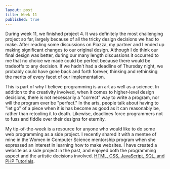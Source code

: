 ```yaml
---
layout: post
title: Week 11
published: true
---
```



During week 11, we finished project 4.  It was definitely the most challenging project so far, largely because of all the tricky design decisions we had to make.  After reading some discussions on Piazza, my partner and I ended up making significant changes to our original design.  Although I do think our final design was better, during our many length discussions it occurred to me that no choice we made could be perfect because there would be tradeoffs to any decision.  If we hadn't had a deadline of Thursday night, we probably could have gone back and forth forever, thinking and rethinking the merits of every facet of our implementation.

This is part of why I believe programming is an art as well as a science.  In addition to the creativity involved, when it comes to higher-level design decisions, there is not necessarily a "correct" way to write a program, nor will the program ever be "perfect."  In the arts, people talk about having to "let go" of a piece when it is has become as good as it can reasonably be, rather than retooling it to death.  Likewise, deadlines force programmers not to fuss and fiddle over their designs for eternity.

My tip-of-the-week is a resource for anyone who would like to do some web programming as a side project.  I recently shared it with a mentee of mine in the Women in Computer Science mentorship program when she expressed an interest in learning how to make websites.  I have created a website as a side project in the past, and enjoyed both the programming aspect and the artistic decisions involved. [HTML, CSS, JavaScript, SQL, and PHP Tutorials](http://www.w3schools.com/html/default.asp).
